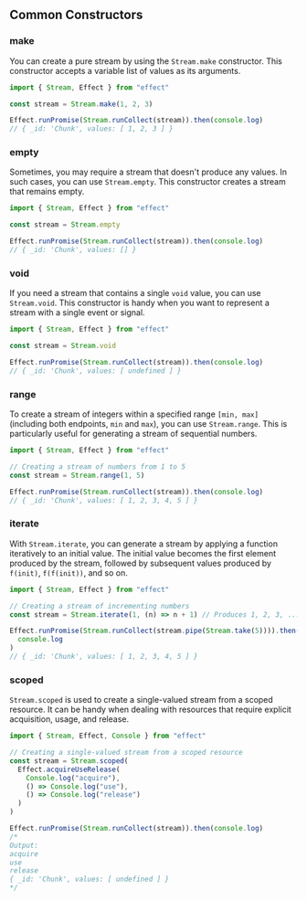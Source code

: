 ## Common Constructors

### make

You can create a pure stream by using the `Stream.make` constructor. This constructor accepts a variable list of values as its arguments.

```ts twoslash
import { Stream, Effect } from "effect"

const stream = Stream.make(1, 2, 3)

Effect.runPromise(Stream.runCollect(stream)).then(console.log)
// { _id: 'Chunk', values: [ 1, 2, 3 ] }
```

### empty

Sometimes, you may require a stream that doesn't produce any values. In such cases, you can use `Stream.empty`. This constructor creates a stream that remains empty.

```ts twoslash
import { Stream, Effect } from "effect"

const stream = Stream.empty

Effect.runPromise(Stream.runCollect(stream)).then(console.log)
// { _id: 'Chunk', values: [] }
```

### void

If you need a stream that contains a single `void` value, you can use `Stream.void`. This constructor is handy when you want to represent a stream with a single event or signal.

```ts twoslash
import { Stream, Effect } from "effect"

const stream = Stream.void

Effect.runPromise(Stream.runCollect(stream)).then(console.log)
// { _id: 'Chunk', values: [ undefined ] }
```

### range

To create a stream of integers within a specified range `[min, max]` (including both endpoints, `min` and `max`), you can use `Stream.range`. This is particularly useful for generating a stream of sequential numbers.

```ts twoslash
import { Stream, Effect } from "effect"

// Creating a stream of numbers from 1 to 5
const stream = Stream.range(1, 5)

Effect.runPromise(Stream.runCollect(stream)).then(console.log)
// { _id: 'Chunk', values: [ 1, 2, 3, 4, 5 ] }
```

### iterate

With `Stream.iterate`, you can generate a stream by applying a function iteratively to an initial value. The initial value becomes the first element produced by the stream, followed by subsequent values produced by `f(init)`, `f(f(init))`, and so on.

```ts twoslash
import { Stream, Effect } from "effect"

// Creating a stream of incrementing numbers
const stream = Stream.iterate(1, (n) => n + 1) // Produces 1, 2, 3, ...

Effect.runPromise(Stream.runCollect(stream.pipe(Stream.take(5)))).then(
  console.log
)
// { _id: 'Chunk', values: [ 1, 2, 3, 4, 5 ] }
```

### scoped

`Stream.scoped` is used to create a single-valued stream from a scoped resource. It can be handy when dealing with resources that require explicit acquisition, usage, and release.

```ts twoslash
import { Stream, Effect, Console } from "effect"

// Creating a single-valued stream from a scoped resource
const stream = Stream.scoped(
  Effect.acquireUseRelease(
    Console.log("acquire"),
    () => Console.log("use"),
    () => Console.log("release")
  )
)

Effect.runPromise(Stream.runCollect(stream)).then(console.log)
/*
Output:
acquire
use
release
{ _id: 'Chunk', values: [ undefined ] }
*/
```
